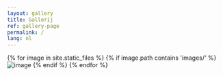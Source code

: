 ```yaml
---
layout: gallery
title: Gallerij
ref: gallery-page
permalink: /
lang: nl
---
```


<div class="grid">
{% for image in site.static_files %}
  {% if image.path contains 'images/' %}
  <img class="grid-item" src="{{ site.baseurl }}{{ image.path }}" alt="image" />
  {% endif %}
{% endfor %}
</div>